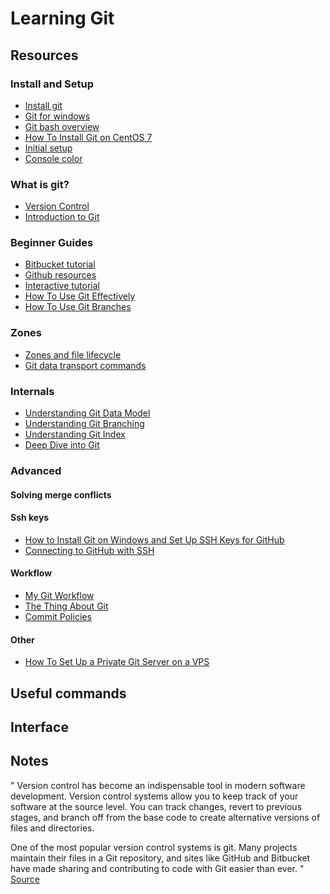# Learning Git

## Resources

### Install and Setup

- [Install git](https://www.atlassian.com/git/tutorials/install-git)
- [Git for windows](https://gitforwindows.org/)
- [Git bash overview](https://www.atlassian.com/git/tutorials/git-bash)
- [How To Install Git on CentOS 7](https://www.digitalocean.com/community/tutorials/how-to-install-git-on-centos-7)
- [Initial setup](https://git-scm.com/book/en/v2/Getting-Started-First-Time-Git-Setup)
- [Console color](https://stackoverflow.com/questions/10998792/how-to-color-the-git-console#13075208)

### What is git?

- [Version Control](https://git-scm.com/book/en/v2/Getting-Started-About-Version-Control)
- [Introduction to Git](https://www.notion.so/Introduction-to-Git-ac396a0697704709a12b6a0e545db049)

### Beginner Guides

- [Bitbucket tutorial](https://www.atlassian.com/git/tutorials/learn-git-with-bitbucket-cloud)
- [Github resources](http://try.github.io/)
- [Interactive tutorial](https://learngitbranching.js.org/)
- [How To Use Git Effectively](https://www.digitalocean.com/community/tutorials/how-to-use-git-effectively)
- [How To Use Git Branches](https://www.digitalocean.com/community/tutorials/how-to-use-git-branches)

### Zones

- [Zones and file lifecycle](https://screencasts.delicious-insights.com/courses/git-core-concepts/102205-default-section/305169-zones-and-file-lifecycle)
- [Git data transport commands](https://www.stephenmarron.com/2017/02/git-data-transport-commands/)

### Internals

- [Understanding Git Data Model](https://hackernoon.com/https-medium-com-zspajich-understanding-git-data-model-95eb16cc99f5)
- [Understanding Git Branching](https://hackernoon.com/understanding-git-branching-2662f5882f9)
- [Understanding Git Index](https://hackernoon.com/understanding-git-index-4821a0765cf)
- [Deep Dive into Git](https://www.youtube.com/watch?v=dBSHLb1B8sw)

### Advanced

#### Solving merge conflicts

#### Ssh keys

- [How to Install Git on Windows and Set Up SSH Keys for GitHub](https://liyanxu.blog/2017/02/12/install-git-on-windows-and-set-up-ssh-keys/)
- [Connecting to GitHub with SSH](https://help.github.com/en/github/authenticating-to-github/connecting-to-github-with-ssh)

#### Workflow

- [My Git Workflow](https://blog.osteele.com/2008/05/my-git-workflow/)
- [The Thing About Git](https://tomayko.com/blog/2008/the-thing-about-git)
- [Commit Policies](https://blog.osteele.com/2008/05/commit-policies/)

#### Other

- [How To Set Up a Private Git Server on a VPS](https://www.digitalocean.com/community/tutorials/how-to-set-up-a-private-git-server-on-a-vps)

## Useful commands

## Interface

## Notes

"
Version control has become an indispensable tool in modern software
development. Version control systems allow you to keep track of your software
at the source level. You can track changes, revert to previous stages, and
branch off from the base code to create alternative versions of files and
directories.

One of the most popular version control systems is git. Many projects maintain
their files in a Git repository, and sites like GitHub and Bitbucket have made
sharing and contributing to code with Git easier than ever.
"
[Source](https://www.digitalocean.com/community/tutorials/how-to-install-git-on-centos-7)
